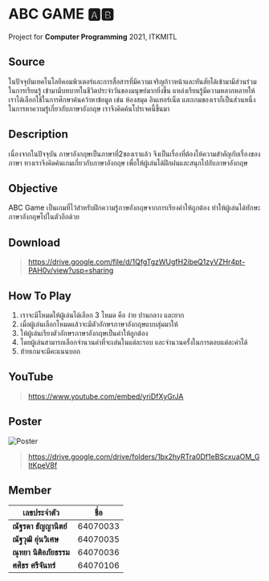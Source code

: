 # **ABC GAME** 🅰️🅱️
Project for **Computer Programming** 2021, ITKMITL

## **Source**
ในปัจจุบันเทคโนโลยีคอมพิวเตอร์และการสื่อสารที่มีความเจริญก้าวหน้าและทันสัยได้เข้ามามีส่วนร่วมในการเรียนรู้ เข้ามามีบทบาทในชีวิตประจำวันของมนุษย์มากยิ่งขึ้น แหล่งเรียนรู้มีความหลากหลายให้เราได้เลือกใช้ในการศึกษาค้นคว้าหาข้อมูล เช่น ห้องสมุด อินเทอร์เน็ต  และเกมของเราก็เป็นส่วนหนึ่งในการหาความรู้เกี่ยวกับภาษาอังกฤษ เราจึงคิดค้นโปรเจคนี้ขึ้นมา

## **Description**
เนื่องจากในปัจจุบัน ภาษาอังกฤษเป็นภาษาที่2ของเราแล้ว จึงเป็นเรื่องที่ต้องให้ความสำคัญกับเรื่องของภาษา ทางเราจึงคิดค้นเกมเกี่ยวกับภาษาอังกฤษ เพื่อให้ผู้เล่นได้ฝึกฝนและสนุกไปกับภาษาอังกฤษ

## **Objective**
ABC Game เป็นเกมที่ไว้สำหรับฝึกความรู้ภาษอังกฤษจากการเรียงคำให้ถูกต้อง ทำให้ผู้เล่นได้ทักษะภาษาอังกฤษไปในตัวอีกด้วย

## **Download**
> https://drive.google.com/file/d/1QfgTgzWUgfH2ibeQ1zyVZHr4pt-PAH0v/view?usp=sharing

## **How To Play**
1. เราจะมีโหมดให้ผู้เล่นได้เลือก 3 โหมด คือ ง่าย ปานกลาง และยาก
2. เมื่อผู้เล่นเลือกโหมดแล้วจะมีตัวอักษรภาษาอังกฤษแบบสุ่มมาให้
3. ให้ผู้เล่นเรียงตัวอักษรภาษาอังกฤษเป็นคำให้ถูกต้อง
4. โดยผู้เล่นสามารถเลือกจำนวนคำที่จะเล่นในแต่ละรอบ 
    และจำนวนครั้งในการตอบแต่ละคำได้
5. ท้ายเกมจะมีคะแนนบอก

## **YouTube**
> https://www.youtube.com/embed/yriDfXyGrJA

## **Poster**
![Poster](https://imgur.com/gLIlrJw.jpg)
> https://drive.google.com/drive/folders/1bx2hyRTra0Df1eBScxuaOM_GltKpeV8f

## **Member**
**เลขประจำตัว** | **ชื่อ**
|---------|---|
**ณัฐรดา ธัญญานิตย์** | 64070033
**ณัฐวุฒิ อุ่นวิเศษ** | 64070035
**ณุทยา นิติอภัยธรรม** | 64070036
**ศศิธร ศรีจันทร์** | 64070106
